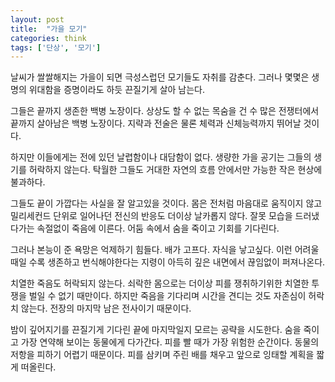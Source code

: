 ```yaml
---
layout: post
title:  "가을 모기"
categories: think
tags: ['단상', '모기']
---
```


날씨가 쌀쌀해지는 가을이 되면 극성스럽던 모기들도 자취를 감춘다. 그러나 몇몇은 생명의 위대함을 증명이라도 하듯 끈질기게 살아 남는다. 

그들은 끝까지 생존한 백병 노장이다. 상상도 할 수 없는 목숨을 건 수 많은 전쟁터에서 끝까지 살아남은 백병 노장이다. 지략과 전술은 물론 체력과 신체능력까지 뛰어날 것이다. 

하지만 이들에게는 전에 있던 날렵함이나 대담함이 없다. 생량한 가을 공기는 그들의 생기를 허락하지 않는다. 탁월한 그들도 거대한 자연의 흐름 안에서만 가능한 작은 현상에 불과하다.  

그들도 끝이 가깝다는 사실을 잘 알고있을 것이다. 몸은 전처럼 마음대로 움직이지 않고 밀리세컨드 단위로 일어나던 전신의 반응도 더이상 날카롭지 않다. 잘못 모습을 드러냈다가는 속절없이 죽음에 이른다. 어둠 속에서 숨을 죽이고 기회를 기다린다.

그러나 본능이 준 욕망은 억제하기 힘들다. 배가 고프다. 자식을 낳고싶다. 이런 어려울 때일 수록 생존하고 번식해야한다는 지령이 아득히 깊은 내면에서 끊임없이 퍼져나온다. 

치열한 죽음도 허락되지 않는다. 쇠락한 몸으로는 더이상 피를 쟁취하기위한 치열한 투쟁을 벌일 수 없기 때만이다. 하지만 죽음을 기다리며 시간을 견디는 것도 자존심이 허락치 않는다. 전장의 마지막 남은 전사이기 때문이다. 

밤이 깊어지기를 끈질기게 기다린 끝에 마지막일지 모르는 공략을 시도한다. 숨을 죽이고 가장 연약해 보이는 동물에게 다가간다. 피를 빨 때가 가장 위험한 순간이다. 동물의 저항을 피하기 어렵기 때문이다. 피를 삼키며 주린 배를 채우고 앞으로 잉태할 계획을 짧게 떠올린다. 
